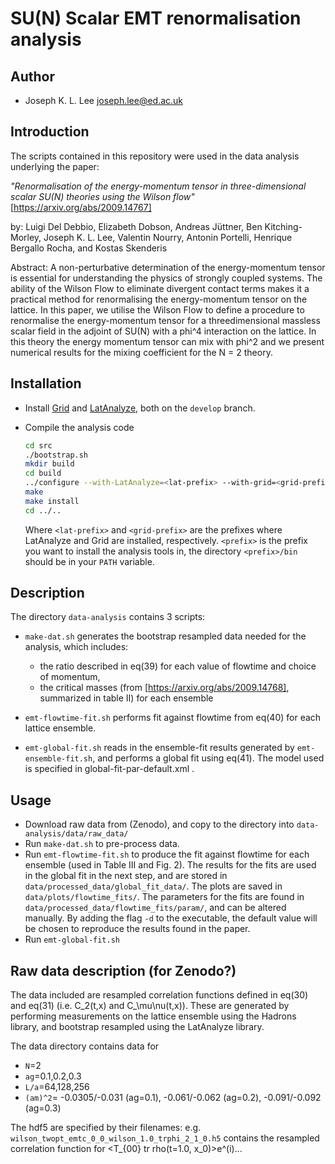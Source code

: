 # SU(N) Scalar EMT renormalisation analysis

## Author
- Joseph K. L. Lee joseph.lee@ed.ac.uk
## Introduction
The scripts contained in this repository were used in the data analysis underlying the paper:

*"Renormalisation of the energy-momentum tensor in
three-dimensional scalar SU(N) theories using the Wilson flow"*
[https://arxiv.org/abs/2009.14767]

by: Luigi Del Debbio, Elizabeth Dobson, Andreas Jüttner, Ben Kitching-Morley, Joseph K. L. Lee, Valentin Nourry, Antonin Portelli, Henrique Bergallo Rocha, and Kostas Skenderis

Abstract: A non-perturbative determination of the energy-momentum tensor is essential for understanding the physics of strongly coupled systems. The ability of the Wilson Flow to eliminate divergent contact terms makes it a practical method for renormalising the energy-momentum tensor on the lattice. In this paper, we utilise the Wilson Flow to define a procedure to renormalise the energy-momentum tensor for a threedimensional massless scalar field in the adjoint of SU(N) with a phi^4 interaction on the lattice. In this theory the energy momentum tensor can mix with phi^2 and we present numerical results for the mixing coefficient for the N = 2 theory.

## Installation
- Install [Grid](https://github.com/paboyle/Grid) and [LatAnalyze](https://github.com/aportelli/LatAnalyze), both on the `develop` branch.

- Compile the analysis code

   ```bash
   cd src
   ./bootstrap.sh
   mkdir build
   cd build
   ../configure --with-LatAnalyze=<lat-prefix> --with-grid=<grid-prefix> --prefix=<prefix>
   make
   make install
   cd ../..
   ```

   Where `<lat-prefix>` and `<grid-prefix>` are the prefixes where LatAnalyze and Grid are installed, respectively. `<prefix>` is the prefix you want to install the analysis tools in, the directory `<prefix>/bin` should be in your `PATH` variable.

## Description
The directory `data-analysis` contains 3 scripts:
- `make-dat.sh` generates the bootstrap resampled data needed for the analysis, which includes:
  * the ratio described in eq(39) for each value of flowtime and choice of momentum,
  * the critical masses (from [https://arxiv.org/abs/2009.14768], summarized in table II) for each ensemble

- `emt-flowtime-fit.sh` performs fit against flowtime from eq(40) for each lattice ensemble.

- `emt-global-fit.sh` reads in the ensemble-fit results generated by `emt-ensemble-fit.sh`, and performs a global fit using eq(41). The model used is specified in global-fit-par-default.xml .


## Usage
- Download raw data from (Zenodo), and copy to the directory into `data-analysis/data/raw_data/`
- Run `make-dat.sh` to pre-process data. 
- Run `emt-flowtime-fit.sh` to produce the fit against flowtime for each ensemble (used in Table III and Fig. 2). The results for the fits are used in the global fit in the next step, and are stored in `data/processed_data/global_fit_data/`. The plots are saved in `data/plots/flowtime_fits/`. The parameters for the fits are found in `data/processed_data/flowtime_fits/param/`, and can be altered manually. By adding the flag `-d` to the executable, the default value will be chosen to reproduce the results found in the paper.
- Run `emt-global-fit.sh` 

## Raw data description (for Zenodo?)
The data included are resampled correlation functions defined in eq(30) and eq(31) (i.e. C_2(t,x) and C_\mu\nu(t,x)). These are generated by performing measurements on the lattice ensemble using the Hadrons library, and bootstrap resampled using the LatAnalyze library. 

The data directory contains data for 
- `N`=2
 - `ag`=0.1,0.2,0.3
 - `L/a`=64,128,256
 - `(am)^2`= -0.0305/-0.031 (ag=0.1), -0.061/-0.062 (ag=0.2), -0.091/-0.092 (ag=0.3)

The hdf5 are specified by their filenames:
e.g. `wilson_twopt_emtc_0_0_wilson_1.0_trphi_2_1_0.h5` contains the resampled correlation function for <T_{00} tr rho(t=1.0, x_0)>e^(i)...
